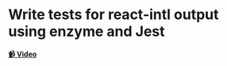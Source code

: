 # Write tests for react-intl output using enzyme and Jest

**[📹 Video](https://egghead.io/lessons/react-write-tests-for-react-intl-output-using-enzyme-and-jest)**
